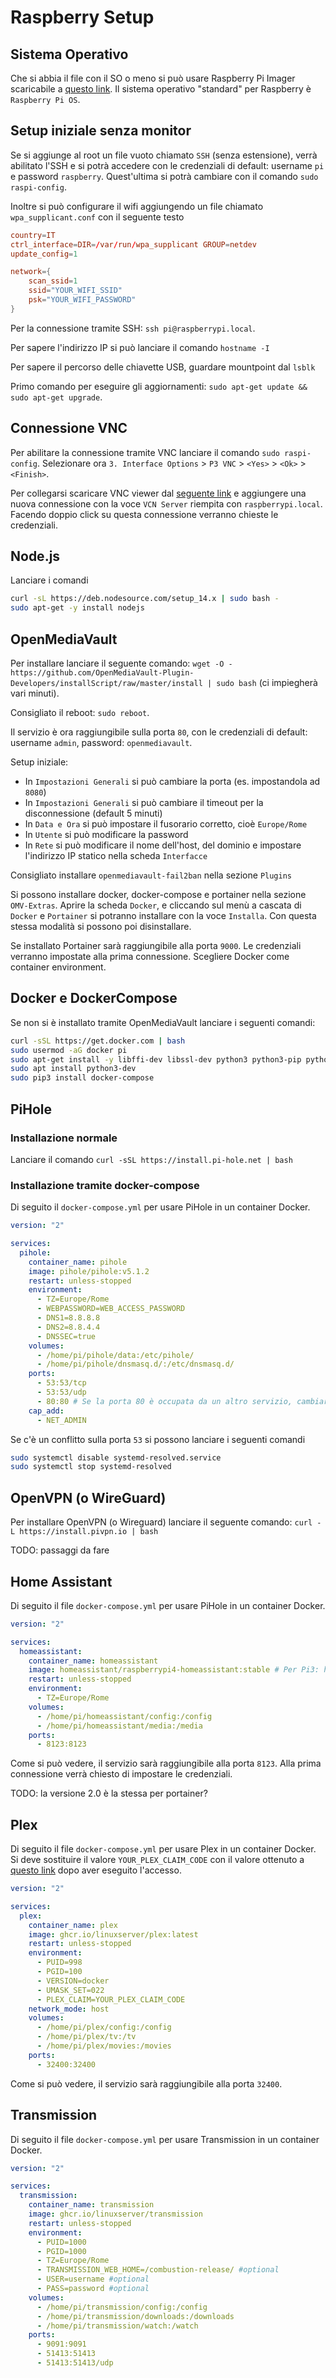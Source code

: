 # Raspberry Setup

## Sistema Operativo
Che si abbia il file con il SO o meno si può usare Raspberry Pi Imager scaricabile a [questo link](https://www.raspberrypi.org/software/). Il sistema operativo "standard" per Raspberry è `Raspberry Pi OS`.

## Setup iniziale senza monitor

Se si aggiunge al root un file vuoto chiamato `SSH` (senza estensione), verrà abilitato l'SSH e si potrà accedere con le credenziali di default: username `pi` e password `raspberry`. Quest'ultima si potrà cambiare con il comando `sudo raspi-config`.  

Inoltre si può configurare il wifi aggiungendo un file chiamato `wpa_supplicant.conf` con il seguente testo

```conf
country=IT
ctrl_interface=DIR=/var/run/wpa_supplicant GROUP=netdev
update_config=1

network={
    scan_ssid=1
    ssid="YOUR_WIFI_SSID"
    psk="YOUR_WIFI_PASSWORD"
}
```

Per la connessione tramite SSH: `ssh pi@raspberrypi.local`. 

Per sapere l'indirizzo IP si può lanciare il comando `hostname -I`

Per sapere il percorso delle chiavette USB, guardare mountpoint dal `lsblk`

Primo comando per eseguire gli aggiornamenti: `sudo apt-get update && sudo apt-get upgrade`.

## Connessione VNC
Per abilitare la connessione tramite VNC lanciare il comando `sudo raspi-config`. Selezionare ora `3. Interface Options` > `P3 VNC` > `<Yes>` > `<Ok>` > `<Finish>`.

Per collegarsi scaricare VNC viewer dal [seguente link](https://www.realvnc.com/en/connect/download/viewer/) e aggiungere una nuova connessione con la voce `VCN Server` riempita con `raspberrypi.local`. Facendo doppio click su questa connessione verranno chieste le credenziali.

## Node.js
Lanciare i comandi
```sh
curl -sL https://deb.nodesource.com/setup_14.x | sudo bash -
sudo apt-get -y install nodejs
```

## OpenMediaVault
Per installare lanciare il seguente comando: `wget -O - https://github.com/OpenMediaVault-Plugin-Developers/installScript/raw/master/install | sudo bash` (ci impiegherà vari minuti).

Consigliato il reboot: `sudo reboot`. 

Il servizio è ora raggiungibile sulla porta `80`, con le credenziali di default: username `admin`, password: `openmediavault`. 

Setup iniziale:
- In `Impostazioni Generali` si può cambiare la porta (es. impostandola ad `8080`)
- In `Impostazioni Generali` si può cambiare il timeout per la disconnessione (default 5 minuti)
- In `Data e Ora` si può impostare il fusorario corretto, cioè `Europe/Rome`
- In `Utente` si può modificare la password 
- In `Rete` si può modificare il nome dell'host, del dominio e impostare l'indirizzo IP statico nella scheda `Interfacce`

Consigliato installare `openmediavault-fail2ban` nella sezione `Plugins`

Si possono installare docker, docker-compose e portainer nella sezione `OMV-Extras`. Aprire la scheda `Docker`, e cliccando sul menù a cascata di `Docker` e `Portainer` si potranno installare con la voce `Installa`. Con questa stessa modalità si possono poi disinstallare.

Se installato Portainer sarà raggiungibile alla porta `9000`. Le credenziali verranno impostate alla prima connessione. Scegliere Docker come container environment.

## Docker e DockerCompose
Se non si è installato tramite OpenMediaVault lanciare i seguenti comandi:
```sh
curl -sSL https://get.docker.com | bash
sudo usermod -aG docker pi
sudo apt-get install -y libffi-dev libssl-dev python3 python3-pip python3-setuptools
sudo apt install python3-dev
sudo pip3 install docker-compose
```

## PiHole
### Installazione normale
Lanciare il comando `curl -sSL https://install.pi-hole.net | bash`

### Installazione tramite docker-compose
Di seguito il `docker-compose.yml` per usare PiHole in un container Docker. 
```yml
version: "2"

services:
  pihole:
    container_name: pihole
    image: pihole/pihole:v5.1.2
    restart: unless-stopped
    environment:
      - TZ=Europe/Rome
      - WEBPASSWORD=WEB_ACCESS_PASSWORD
      - DNS1=8.8.8.8
      - DNS2=8.8.4.4
      - DNSSEC=true
    volumes:
      - /home/pi/pihole/data:/etc/pihole/
      - /home/pi/pihole/dnsmasq.d/:/etc/dnsmasq.d/
    ports:
      - 53:53/tcp
      - 53:53/udp
      - 80:80 # Se la porta 80 è occupata da un altro servizio, cambiare in TUA_PORTA:80
    cap_add:
      - NET_ADMIN
```

Se c'è un conflitto sulla porta `53` si possono lanciare i seguenti comandi
```sh
sudo systemctl disable systemd-resolved.service
sudo systemctl stop systemd-resolved
```

## OpenVPN (o WireGuard)
Per installare OpenVPN (o Wireguard) lanciare il seguente comando: `curl -L https://install.pivpn.io | bash`

TODO: passaggi da fare

## Home Assistant
Di seguito il file `docker-compose.yml` per usare PiHole in un container Docker.
```yml
version: "2"

services:
  homeassistant:
    container_name: homeassistant
    image: homeassistant/raspberrypi4-homeassistant:stable # Per Pi3: homeassistant/raspberrypi3-homeassistant:stable
    restart: unless-stopped
    environment:
      - TZ=Europe/Rome
    volumes:
      - /home/pi/homeassistant/config:/config
      - /home/pi/homeassistant/media:/media
    ports:
      - 8123:8123
```

Come si può vedere, il servizio sarà raggiungibile alla porta `8123`. Alla prima connessione verrà chiesto di impostare le credenziali.

TODO: la versione 2.0 è la stessa per portainer?

## Plex
Di seguito il file `docker-compose.yml` per usare Plex in un container Docker. Si deve sostituire il valore `YOUR_PLEX_CLAIM_CODE` con il valore ottenuto a [questo link](https://www.plex.tv/claim) dopo aver eseguito l'accesso.
```yml
version: "2"

services:
  plex:
    container_name: plex
    image: ghcr.io/linuxserver/plex:latest
    restart: unless-stopped
    environment:
      - PUID=998
      - PGID=100
      - VERSION=docker
      - UMASK_SET=022
      - PLEX_CLAIM=YOUR_PLEX_CLAIM_CODE
    network_mode: host
    volumes:
      - /home/pi/plex/config:/config
      - /home/pi/plex/tv:/tv
      - /home/pi/plex/movies:/movies
    ports:
      - 32400:32400
```
Come si può vedere, il servizio sarà raggiungibile alla porta `32400`.

## Transmission
Di seguito il file `docker-compose.yml` per usare Transmission in un container Docker.
```yml
version: "2"

services:
  transmission:
    container_name: transmission
    image: ghcr.io/linuxserver/transmission
    restart: unless-stopped
    environment:
      - PUID=1000
      - PGID=1000
      - TZ=Europe/Rome
      - TRANSMISSION_WEB_HOME=/combustion-release/ #optional
      - USER=username #optional
      - PASS=password #optional
    volumes:
      - /home/pi/transmission/config:/config
      - /home/pi/transmission/downloads:/downloads
      - /home/pi/transmission/watch:/watch
    ports:
      - 9091:9091
      - 51413:51413
      - 51413:51413/udp
```